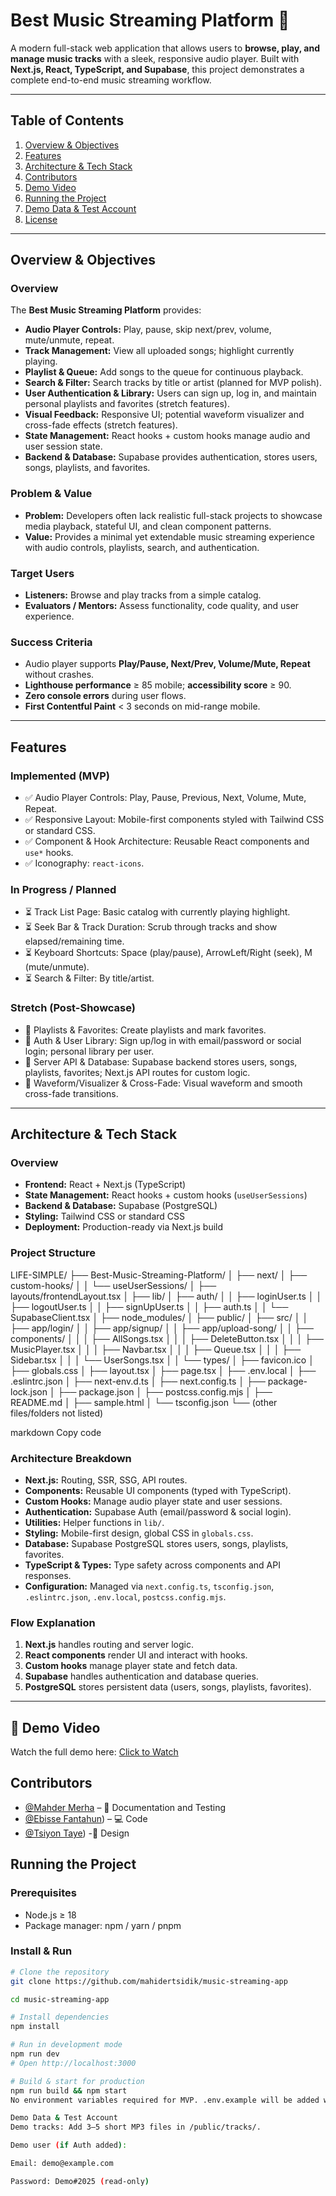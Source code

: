 # Best Music Streaming Platform 🎵

A modern full-stack web application that allows users to **browse, play, and manage music tracks** with a sleek, responsive audio player. Built with **Next.js, React, TypeScript, and Supabase**, this project demonstrates a complete end-to-end music streaming workflow.

---

## Table of Contents
1. [Overview & Objectives](#overview--objectives)
2. [Features](#features)
3. [Architecture & Tech Stack](#architecture--tech-stack)
4.  [Contributors](#contributors)
5.  [Demo Video](#demo-video)
6. [Running the Project](#running-the-project)
7. [Demo Data & Test Account](#demo-data--test-account)
8. [License](#license)


---

## Overview & Objectives

### Overview
The **Best Music Streaming Platform** provides:

- **Audio Player Controls:** Play, pause, skip next/prev, volume, mute/unmute, repeat.
- **Track Management:** View all uploaded songs; highlight currently playing.
- **Playlist & Queue:** Add songs to the queue for continuous playback.
- **Search & Filter:** Search tracks by title or artist (planned for MVP polish).
- **User Authentication & Library:** Users can sign up, log in, and maintain personal playlists and favorites (stretch features).
- **Visual Feedback:** Responsive UI; potential waveform visualizer and cross-fade effects (stretch features).
- **State Management:** React hooks + custom hooks manage audio and user session state.
- **Backend & Database:** Supabase provides authentication, stores users, songs, playlists, and favorites.

### Problem & Value
- **Problem:** Developers often lack realistic full-stack projects to showcase media playback, stateful UI, and clean component patterns.  
- **Value:** Provides a minimal yet extendable music streaming experience with audio controls, playlists, search, and authentication.

### Target Users
- **Listeners:** Browse and play tracks from a simple catalog.  
- **Evaluators / Mentors:** Assess functionality, code quality, and user experience.

### Success Criteria
- Audio player supports **Play/Pause, Next/Prev, Volume/Mute, Repeat** without crashes.  
- **Lighthouse performance** ≥ 85 mobile; **accessibility score** ≥ 90.  
- **Zero console errors** during user flows.  
- **First Contentful Paint** < 3 seconds on mid-range mobile.

---

## Features

### Implemented (MVP)
- ✅ Audio Player Controls: Play, Pause, Previous, Next, Volume, Mute, Repeat.  
- ✅ Responsive Layout: Mobile-first components styled with Tailwind CSS or standard CSS.  
- ✅ Component & Hook Architecture: Reusable React components and `use*` hooks.  
- ✅ Iconography: `react-icons`.

### In Progress / Planned
- ⏳ Track List Page: Basic catalog with currently playing highlight.  
- ⏳ Seek Bar & Track Duration: Scrub through tracks and show elapsed/remaining time.  
- ⏳ Keyboard Shortcuts: Space (play/pause), ArrowLeft/Right (seek), M (mute/unmute).  
- ⏳ Search & Filter: By title/artist.

### Stretch (Post-Showcase)
- 🎯 Playlists & Favorites: Create playlists and mark favorites.  
- 🎯 Auth & User Library: Sign up/log in with email/password or social login; personal library per user.  
- 🎯 Server API & Database: Supabase backend stores users, songs, playlists, favorites; Next.js API routes for custom logic.  
- 🎯 Waveform/Visualizer & Cross-Fade: Visual waveform and smooth cross-fade transitions.

---

## Architecture & Tech Stack

### Overview
- **Frontend:** React + Next.js (TypeScript)  
- **State Management:** React hooks + custom hooks (`useUserSessions`)  
- **Backend & Database:** Supabase (PostgreSQL)  
- **Styling:** Tailwind CSS or standard CSS  
- **Deployment:** Production-ready via Next.js build  

### Project Structure
LIFE-SIMPLE/
├── Best-Music-Streaming-Platform/
│ ├── next/
│ ├── custom-hooks/
│ │ └── useUserSessions/
│ ├── layouts/frontendLayout.tsx
│ ├── lib/
│ ├── auth/
│ │ ├── loginUser.ts
│ │ ├── logoutUser.ts
│ │ ├── signUpUser.ts
│ │ ├── auth.ts
│ │ └── SupabaseClient.tsx
│ ├── node_modules/
│ ├── public/
│ ├── src/
│ │ ├── app/login/
│ │ ├── app/signup/
│ │ ├── app/upload-song/
│ │ ├── components/
│ │ │ ├── AllSongs.tsx
│ │ │ ├── DeleteButton.tsx
│ │ │ ├── MusicPlayer.tsx
│ │ │ ├── Navbar.tsx
│ │ │ ├── Queue.tsx
│ │ │ ├── Sidebar.tsx
│ │ │ └── UserSongs.tsx
│ │ └── types/
│ ├── favicon.ico
│ ├── globals.css
│ ├── layout.tsx
│ ├── page.tsx
│ ├── .env.local
│ ├── .eslintrc.json
│ ├── next-env.d.ts
│ ├── next.config.ts
│ ├── package-lock.json
│ ├── package.json
│ ├── postcss.config.mjs
│ ├── README.md
│ ├── sample.html
│ └── tsconfig.json
└── (other files/folders not listed)

markdown
Copy code

### Architecture Breakdown
- **Next.js:** Routing, SSR, SSG, API routes.  
- **Components:** Reusable UI components (typed with TypeScript).  
- **Custom Hooks:** Manage audio player state and user sessions.  
- **Authentication:** Supabase Auth (email/password & social login).  
- **Utilities:** Helper functions in `lib/`.  
- **Styling:** Mobile-first design, global CSS in `globals.css`.  
- **Database:** Supabase PostgreSQL stores users, songs, playlists, favorites.  
- **TypeScript & Types:** Type safety across components and API responses.  
- **Configuration:** Managed via `next.config.ts`, `tsconfig.json`, `.eslintrc.json`, `.env.local`, `postcss.config.mjs`.

### Flow Explanation
1. **Next.js** handles routing and server logic.  
2. **React components** render UI and interact with hooks.  
3. **Custom hooks** manage player state and fetch data.  
4. **Supabase** handles authentication and database queries.  
5. **PostgreSQL** stores persistent data (users, songs, playlists, favorites).

---
## 🎥 Demo Video
Watch the full demo here: [Click to Watch](https://drive.google.com/file/d/185fbSBvqQRYuGBJQfuAugREztDrJYHFj/view)

 ## Contributors
- [@Mahder Merha](https://github.com/mahidertsidik) – 📖 Documentation and Testing
- [@Ebisse Fantahun](https://github.com/EseteEyesus)) –  💻 Code
- [@Tsiyon Taye](https://github.com/tsion1216)) -🎨 Design
## Running the Project

### Prerequisites
- Node.js ≥ 18  
- Package manager: npm / yarn / pnpm  

### Install & Run
```bash
# Clone the repository
git clone https://github.com/mahidertsidik/music-streaming-app

cd music-streaming-app

# Install dependencies
npm install

# Run in development mode
npm run dev
# Open http://localhost:3000

# Build & start for production
npm run build && npm start
No environment variables required for MVP. .env.example will be added when Auth/DB features are implemented.

Demo Data & Test Account
Demo tracks: Add 3–5 short MP3 files in /public/tracks/.

Demo user (if Auth added):

Email: demo@example.com

Password: Demo#2025 (read-only)

